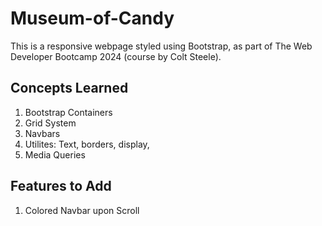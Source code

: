# Museum-of-Candy
This is a responsive webpage styled using Bootstrap, as part of The Web Developer Bootcamp 2024 (course by Colt Steele).

## Concepts Learned 
1. Bootstrap Containers
2. Grid System
3. Navbars
4. Utilites: Text, borders, display,
5. Media Queries

## Features to Add
1. Colored Navbar upon Scroll